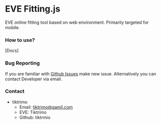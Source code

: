 # EVE Fitting.js

EVE online fitting tool based on web environment. Primarily targeted for mobile.

### How to use?

[Docs]

### Bug Reporting

If you are familiar with [Github Issues](https://github.com/tiktrimo/EVE-Fitting.js/issues) make new issue. Alternatively you can contact Developer via email.

### Contact

- tiktrimo
  - Email: tiktrimo@gamil.com
  - EVE: Tiktrimo
  - Github: tiktrmio
